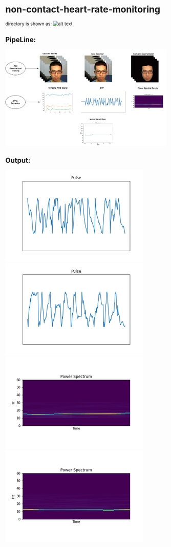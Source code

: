 # non-contact-heart-rate-monitoring

directory is shown as:
![alt text]([http://url/to/img.png](https://github.com/flowingflame1991/non-contact-heart-rate-monitoring/blob/main/non-contact%20heart%20rate%20monitoring.jpg)https://github.com/flowingflame1991/non-contact-heart-rate-monitoring/blob/main/non-contact%20heart%20rate%20monitoring.jpg)

## PipeLine:
![alt text](https://github.com/flowingflame1991/non-contact-heart-rate-monitoring/blob/main/non-contact%20heart%20rate%20monitoring/images/pipeline.png)

## Output:
![alt text](https://github.com/flowingflame1991/non-contact-heart-rate-monitoring/blob/main/non-contact%20heart%20rate%20monitoring/images/pulse_14.png)
![alt text](https://github.com/flowingflame1991/non-contact-heart-rate-monitoring/blob/main/non-contact%20heart%20rate%20monitoring/images/pulse_71.png)
![alt text](https://github.com/flowingflame1991/non-contact-heart-rate-monitoring/blob/main/non-contact%20heart%20rate%20monitoring/images/spec_14.png)
![alt text](https://github.com/flowingflame1991/non-contact-heart-rate-monitoring/blob/main/non-contact%20heart%20rate%20monitoring/images/spec_71.png)
